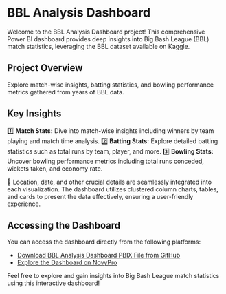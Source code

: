 # BBL Analysis Dashboard

Welcome to the BBL Analysis Dashboard project! This comprehensive Power BI dashboard provides deep insights into Big Bash League (BBL) match statistics, leveraging the BBL dataset available on Kaggle.

## Project Overview

Explore match-wise insights, batting statistics, and bowling performance metrics gathered from years of BBL data.

## Key Insights

1️⃣ **Match Stats:** Dive into match-wise insights including winners by team playing and match time analysis.
2️⃣ **Batting Stats:** Explore detailed batting statistics such as total runs by team, player, and more.
3️⃣ **Bowling Stats:** Uncover bowling performance metrics including total runs conceded, wickets taken, and economy rate.

📅 Location, date, and other crucial details are seamlessly integrated into each visualization. The dashboard utilizes clustered column charts, tables, and cards to present the data effectively, ensuring a user-friendly experience.

## Accessing the Dashboard

You can access the dashboard directly from the following platforms:

- [Download BBL Analysis Dashboard PBIX File from GitHub](https://lnkd.in/ggyFW-BN)
- [Explore the Dashboard on NovyPro](https://lnkd.in/gn9ffcst)

Feel free to explore and gain insights into Big Bash League match statistics using this interactive dashboard!
